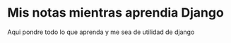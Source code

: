 # Mis notas mientras aprendia Django

Aqui pondre todo lo que aprenda y me sea de utilidad de django
